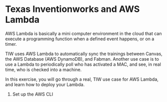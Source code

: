 # Texas Inventionworks and AWS Lambda 

AWS Lambda is basically a mini computer environment in the cloud that can execute a programming function when a defined event happens, or on a timer.

TIW uses AWS Lambda to automatically sync the trainings between Canvas, the AWS Database (AWS DynamoDB), and Fabman. Another use case is to use a Lambda to periodically poll who has activated a MAC, and see, in real time, who is checked into a machine.

In this exercise, you will go through a real, TIW use case for AWS Lambda, and learn how to deploy your Lambda.

1. Set up the AWS CLI
